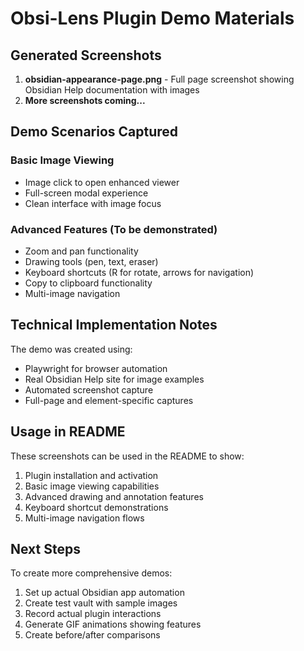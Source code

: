 # Obsi-Lens Plugin Demo Materials

## Generated Screenshots

1. **obsidian-appearance-page.png** - Full page screenshot showing Obsidian Help documentation with images
2. **More screenshots coming...**

## Demo Scenarios Captured

### Basic Image Viewing
- Image click to open enhanced viewer
- Full-screen modal experience
- Clean interface with image focus

### Advanced Features (To be demonstrated)
- Zoom and pan functionality
- Drawing tools (pen, text, eraser)
- Keyboard shortcuts (R for rotate, arrows for navigation)
- Copy to clipboard functionality
- Multi-image navigation

## Technical Implementation Notes

The demo was created using:
- Playwright for browser automation
- Real Obsidian Help site for image examples
- Automated screenshot capture
- Full-page and element-specific captures

## Usage in README

These screenshots can be used in the README to show:
1. Plugin installation and activation
2. Basic image viewing capabilities
3. Advanced drawing and annotation features
4. Keyboard shortcut demonstrations
5. Multi-image navigation flows

## Next Steps

To create more comprehensive demos:
1. Set up actual Obsidian app automation
2. Create test vault with sample images
3. Record actual plugin interactions
4. Generate GIF animations showing features
5. Create before/after comparisons